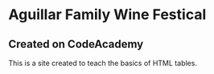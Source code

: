 # Aguillar Family Wine Festical

## Created on CodeAcademy

This is a site created to teach the basics of HTML tables.
